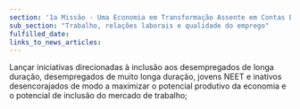 ```yaml
---
section: '1a Missão - Uma Economia em Transformação Assente em Contas Equilibradas'
sub_section: "Trabalho, relações laborais e qualidade do emprego"
fulfilled_date:
links_to_news_articles:
---
```


Lançar iniciativas direcionadas à inclusão aos desempregados de longa duração, desempregados de muito longa duração, jovens NEET e inativos desencorajados de modo a maximizar o potencial produtivo da economia e o potencial de inclusão do mercado de trabalho;